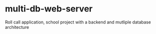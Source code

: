 # multi-db-web-server
Roll call application, school project with a backend and mutliple database architecture
